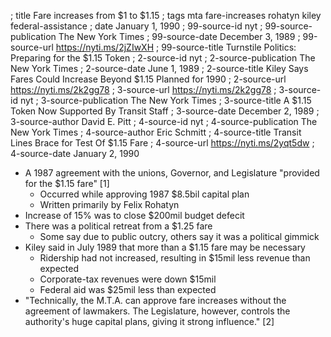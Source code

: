 ; title Fare increases from $1 to $1.15
; tags mta fare-increases rohatyn kiley federal-assistance
; date January 1, 1990
; 99-source-id nyt
; 99-source-publication The New York Times
; 99-source-date December 3, 1989
; 99-source-url https://nyti.ms/2jZIwXH
; 99-source-title Turnstile Politics: Preparing for the $1.15 Token
; 2-source-id nyt
; 2-source-publication The New York Times
; 2-source-date June 1, 1989
; 2-source-title Kiley Says Fares Could Increase Beyond $1.15 Planned for 1990
; 2-source-url https://nyti.ms/2k2gg78
; 3-source-url https://nyti.ms/2k2gg78
; 3-source-id nyt
; 3-source-publication The New York Times
; 3-source-title A $1.15 Token Now Supported By Transit Staff
; 3-source-date December 2, 1989
; 3-source-author David E. Pitt
; 4-source-id nyt
; 4-source-publication The New York Times
; 4-source-author Eric Schmitt
; 4-source-title Transit Lines Brace for Test Of $1.15 Fare
; 4-source-url https://nyti.ms/2yqt5dw
; 4-source-date January 2, 1990

- A 1987 agreement with the unions, Governor, and Legislature "provided for the $1.15 fare" [1]
  - Occurred while approving 1987 $8.5bil capital plan
  - Written primarily by Felix Rohatyn
- Increase of 15% was to close $200mil budget defecit
- There was a political retreat from a $1.25 fare
  - Some say due to public outcry, others say it was a political gimmick
- Kiley said in July 1989 that more than a $1.15 fare may be necessary
  - Ridership had not increased, resulting in $15mil less revenue than expected
  - Corporate-tax revenues were down $15mil
  - Federal aid was $25mil less than expected
- "Technically, the M.T.A. can approve fare increases without the agreement of lawmakers. The Legislature, however, controls the authority's huge capital plans, giving it strong influence." [2]
